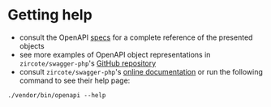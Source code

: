 # Getting help

- consult the OpenAPI [specs](https://spec.openapis.org/oas/latest.html) for a complete
reference of the presented objects
- see more examples of OpenAPI object representations in `zircote/swagger-php`'s
[GitHub repository](https://github.com/zircote/swagger-php/tree/master/Examples)
- consult `zircote/swagger-php`'s
[online documentation](http://zircote.github.io/swagger-php/guide/generating-openapi-documents.html) or run the
following command to see their help page:

```shell
./vendor/bin/openapi --help
```
